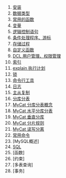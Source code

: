 1. [安装][install]
2. [数据类型][datatype]
3. [常用的函数][fun]
4. [变量][variable]
5. [逻辑控制语句][if_for]
6. [条件处理程序、游标][handler_cursor]
7. [存储过程][procedure]
8. [自定义函数][function]
9. [DCL 用户管理、权限管理][dcl]
10. [索引][index]
11. [explain 执行计划][explain]
12. [锁][lock]
13. [命令行工具][tools]
14. [日志][log]
15. [主从复制][masterslave]
16. [分库分表][fkfb]
17. [MyCat 分库分表概念][mycat1]
18. [MyCat 水平分库分表][mycat2]
19. [MyCat 垂直分库][mycat3]
20. [MyCat 分片规则][mycat4]
21. [MyCat 读写分离][mycat5]
22. [常用命令][common]
23. [MySQL概述]
24. [SQL][sql]
25. [函数]
26. [约束]
27. [多表查询]
28. [事务]




[install]: https://fgq233.github.io/md/mysql/install
[diff]: https://fgq233.github.io/md/mysql/diff
[mycat5]: https://fgq233.github.io/md/mysql/mycat5
[mycat4]: https://fgq233.github.io/md/mysql/mycat4
[mycat3]: https://fgq233.github.io/md/mysql/mycat3
[mycat2]: https://fgq233.github.io/md/mysql/mycat2
[mycat1]: https://fgq233.github.io/md/mysql/mycat1
[fkfb]: https://fgq233.github.io/md/mysql/fkfb
[tools]: https://fgq233.github.io/md/mysql/tools
[masterslave]: https://fgq233.github.io/md/mysql/masterslave
[log]: https://fgq233.github.io/md/mysql/log
[common]: https://fgq233.github.io/md/mysql/common
[lock]: https://fgq233.github.io/md/mysql/lock
[dcl]: https://fgq233.github.io/md/mysql/dcl
[explain]: https://fgq233.github.io/md/mysql/explain
[index]: https://fgq233.github.io/md/mysql/index
[datatype]: https://fgq233.github.io/md/mysql/datatype
[fun]: https://fgq233.github.io/md/mysql/fun
[variable]: https://fgq233.github.io/md/mysql/variable
[if_for]: https://fgq233.github.io/md/mysql/if_for
[function]: https://fgq233.github.io/md/mysql/function
[procedure]: https://fgq233.github.io/md/mysql/procedure
[handler_cursor]: https://fgq233.github.io/md/mysql/handler_cursor
[sql]:https://chenglid.github.io/md/mysql/sql